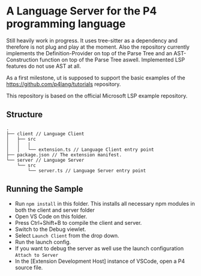# A Language Server for the P4 programming language

Still heavily work in progress. It uses tree-sitter as a dependency and therefore is not plug and play at the moment.
Also the repository currently implements the Definition-Provider on top of the Parse Tree and an AST-Construction function on top of the Parse Tree aswell.
Implemented LSP features do not use AST at all.

As a first milestone, ut is supposed to support the basic examples of the https://github.com/p4lang/tutorials repository.

This repository is based on the official Microsoft LSP example repository.

## Structure

```
.
├── client // Language Client
│   ├── src
│   │   |
│   │   └── extension.ts // Language Client entry point
├── package.json // The extension manifest.
└── server // Language Server
    └── src
        └── server.ts // Language Server entry point
```

## Running the Sample

- Run `npm install` in this folder. This installs all necessary npm modules in both the client and server folder
- Open VS Code on this folder.
- Press Ctrl+Shift+B to compile the client and server.
- Switch to the Debug viewlet.
- Select `Launch Client` from the drop down.
- Run the launch config.
- If you want to debug the server as well use the launch configuration `Attach to Server`
- In the [Extension Development Host] instance of VSCode, open a P4 source file.
